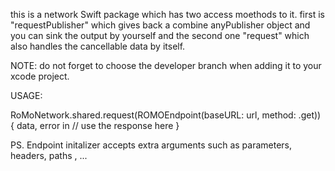 
this is a network Swift package which has two access moethods to it. first is "requestPublisher" which gives back a combine anyPublisher object and you can sink the output by yourself and the second one "request" which also handles the cancellable data by itself. 

NOTE: do not forget to choose the developer branch when adding it to your xcode project.

USAGE: 

RoMoNetwork<YourDecodableResponse>.shared.request(ROMOEndpoint(baseURL: url, method: .get)) { data, error in
// use the response here
               }
               
PS. Endpoint initalizer accepts extra arguments such as parameters, headers, paths , ...
               



